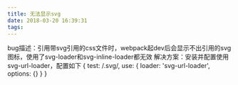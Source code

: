 ```yaml
---
title: 无法显示svg
date: 2018-03-20 16:39:31
tags:
---
```

bug描述：引用带svg引用的css文件时，webpack起dev后会显示不出引用的svg图标，使用了svg-loader和svg-inline-loader都无效
解决方案：安装并配置使用svg-url-loader，配置如下
    {
      test: /\.svg/,
      use: {
        loader: 'svg-url-loader',
        options: {}
      }
    }
